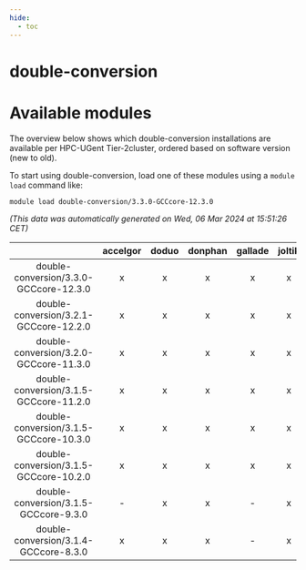 ```yaml
---
hide:
  - toc
---
```


double-conversion
=================

# Available modules


The overview below shows which double-conversion installations are available per HPC-UGent Tier-2cluster, ordered based on software version (new to old).

To start using double-conversion, load one of these modules using a `module load` command like:

```shell
module load double-conversion/3.3.0-GCCcore-12.3.0
```

*(This data was automatically generated on Wed, 06 Mar 2024 at 15:51:26 CET)*  

| |accelgor|doduo|donphan|gallade|joltik|skitty|
| :---: | :---: | :---: | :---: | :---: | :---: | :---: |
|double-conversion/3.3.0-GCCcore-12.3.0|x|x|x|x|x|x|
|double-conversion/3.2.1-GCCcore-12.2.0|x|x|x|x|x|x|
|double-conversion/3.2.0-GCCcore-11.3.0|x|x|x|x|x|x|
|double-conversion/3.1.5-GCCcore-11.2.0|x|x|x|x|x|x|
|double-conversion/3.1.5-GCCcore-10.3.0|x|x|x|x|x|x|
|double-conversion/3.1.5-GCCcore-10.2.0|x|x|x|x|x|x|
|double-conversion/3.1.5-GCCcore-9.3.0|-|x|x|-|x|x|
|double-conversion/3.1.4-GCCcore-8.3.0|x|x|x|-|x|x|
